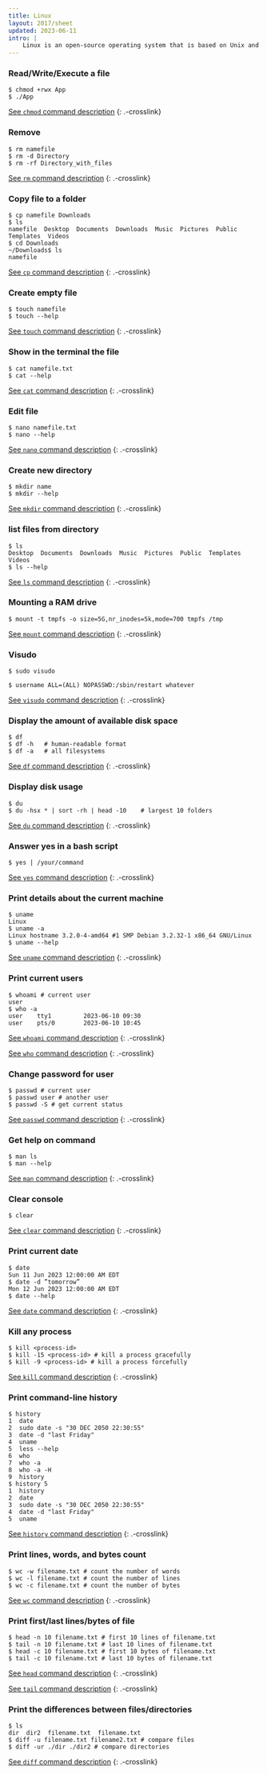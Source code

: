 ```yaml
---
title: Linux
layout: 2017/sheet
updated: 2023-06-11
intro: |
    Linux is an open-source operating system that is based on Unix and designed to be customizable and free to use.
---
```


### Read/Write/Execute a file

```console
$ chmod +rwx App
$ ./App
```

[See `chmod` command description](http://man.he.net/?topic=man&section=all) 
{: .-crosslink}

### Remove

```console
$ rm namefile
$ rm -d Directory
$ rm -rf Directory_with_files
```

[See `rm` command description](http://man.he.net/?topic=rm&section=all) 
{: .-crosslink}

### Copy file to a folder

```console
$ cp namefile Downloads
$ ls
namefile  Desktop  Documents  Downloads  Music  Pictures  Public  Templates  Videos
$ cd Downloads
~/Downloads$ ls
namefile
```

[See `cp` command description](http://man.he.net/?topic=cp&section=all) 
{: .-crosslink}

### Create empty file

```console
$ touch namefile
$ touch --help
```

[See `touch` command description](http://man.he.net/?topic=touch&section=all) 
{: .-crosslink}

### Show in the terminal the file

```console
$ cat namefile.txt
$ cat --help
```

[See `cat` command description](http://man.he.net/?topic=cat&section=all) 
{: .-crosslink}

### Edit file

```console
$ nano namefile.txt
$ nano --help
```

[See `nano` command description](http://man.he.net/?topic=nano&section=all) 
{: .-crosslink}

### Create new directory

```console
$ mkdir name
$ mkdir --help
```

[See `mkdir` command description](http://man.he.net/?topic=mkdir&section=all) 
{: .-crosslink}

### list files from directory

```console
$ ls
Desktop  Documents  Downloads  Music  Pictures  Public  Templates  Videos
$ ls --help
```

[See `ls` command description](http://man.he.net/?topic=ls&section=all) 
{: .-crosslink}

### Mounting a RAM drive

```console
$ mount -t tmpfs -o size=5G,nr_inodes=5k,mode=700 tmpfs /tmp
```

[See `mount` command description](http://man.he.net/?topic=mount&section=all) 
{: .-crosslink}

### Visudo

```console
$ sudo visudo

$ username ALL=(ALL) NOPASSWD:/sbin/restart whatever
```

[See `visudo` command description](http://man.he.net/?topic=visudo&section=all) 
{: .-crosslink}

### Display the amount of available disk space

```console
$ df
$ df -h   # human-readable format
$ df -a   # all filesystems
```

[See `df` command description](http://man.he.net/?topic=df&section=all) 
{: .-crosslink}

### Display disk usage

```console
$ du
$ du -hsx * | sort -rh | head -10    # largest 10 folders
```

[See `du` command description](http://man.he.net/?topic=du&section=all) 
{: .-crosslink}

### Answer yes in a bash script

```console
$ yes | /your/command
```

[See `yes` command description](http://man.he.net/?topic=yes&section=all) 
{: .-crosslink}

### Print details about the current machine

```console
$ uname
Linux
$ uname -a
Linux hostname 3.2.0-4-amd64 #1 SMP Debian 3.2.32-1 x86_64 GNU/Linux
$ uname --help
```

[See `uname` command description](http://man.he.net/?topic=uname&section=all) 
{: .-crosslink}

### Print current users

```console
$ whoami # current user
user
$ who -a
user    tty1         2023-06-10 09:30
user    pts/0        2023-06-10 10:45 
```

[See `whoami` command description](http://man.he.net/?topic=whoami&section=all) 
{: .-crosslink}

[See `who` command description](http://man.he.net/?topic=who&section=all) 
{: .-crosslink}

### Change password for user

```console
$ passwd # current user
$ passwd user # another user
$ passwd -S # get current status
```

[See `passwd` command description](http://man.he.net/?topic=passwd&section=all) 
{: .-crosslink}

### Get help on command

```console
$ man ls
$ man --help
```

[See `man` command description](http://man.he.net/?topic=man&section=all) 
{: .-crosslink}

### Clear console

```console
$ clear
```

[See `clear` command description](http://man.he.net/?topic=clear&section=all) 
{: .-crosslink}

### Print current date

```console
$ date
Sun 11 Jun 2023 12:00:00 AM EDT
$ date -d ”tomorrow”
Mon 12 Jun 2023 12:00:00 AM EDT
$ date --help
```

[See `date` command description](http://man.he.net/?topic=date&section=all) 
{: .-crosslink}

### Kill any process

```console
$ kill <process-id>
$ kill -15 <process-id> # kill a process gracefully
$ kill -9 <process-id> # kill a process forcefully
```

[See `kill` command description](http://man.he.net/?topic=kill&section=all) 
{: .-crosslink}

### Print command-line history
```console
$ history
1  date
2  sudo date -s "30 DEC 2050 22:30:55"
3  date -d "last Friday"
4  uname
5  less --help
6  who
7  who -a
8  who -a -H
9  history
$ history 5
1  history
2  date
3  sudo date -s "30 DEC 2050 22:30:55"
4  date -d "last Friday"
5  uname
```

[See `history` command description](http://man.he.net/?topic=history&section=all) 
{: .-crosslink}

### Print lines, words, and bytes count

```console
$ wc -w filename.txt # count the number of words 
$ wc -l filename.txt # count the number of lines 
$ wc -c filename.txt # count the number of bytes 
```

[See `wc` command description](http://man.he.net/?topic=wc&section=all) 
{: .-crosslink}

### Print first/last lines/bytes of file

```console
$ head -n 10 filename.txt # first 10 lines of filename.txt
$ tail -n 10 filename.txt # last 10 lines of filename.txt
$ head -c 10 filename.txt # first 10 bytes of filename.txt
$ tail -c 10 filename.txt # last 10 bytes of filename.txt
```

[See `head` command description](http://man.he.net/?topic=head&section=all) 
{: .-crosslink}

[See `tail` command description](http://man.he.net/?topic=tail&section=all) 
{: .-crosslink}

### Print the differences between files/directories

```console
$ ls
dir  dir2  filename.txt  filename.txt
$ diff -u filename.txt filename2.txt # compare files
$ diff -ur ./dir ./dir2 # compare directories
```

[See `diff` command description](http://man.he.net/?topic=diff&section=all) 
{: .-crosslink}